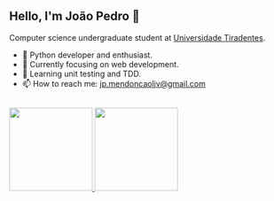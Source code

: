 ## Hello, I'm João Pedro 👋

Computer science undergraduate student at <a href="https://www.unit.br">Universidade Tiradentes</a>. 
- :snake: Python developer and enthusiast.
- 🔭 Currently focusing on web development.
- 🌱 Learning unit testing and TDD.
- 📫 How to reach me: jp.mendoncaoliv@gmail.com
##

<div float="left">
  <a href="https://github.com/joaopedromendonca">
  <img height="150em" src="https://github-readme-stats.vercel.app/api?username=joaopedromendonca&show_icons=true&theme=tokyonight&include_all_commits=true&count_private=true"/>
  <img height="150em" src="https://github-readme-stats.vercel.app/api/top-langs/?username=joaopedromendonca&layout=compact&langs_count=7&theme=tokyonight"/>
</div>

##
  
